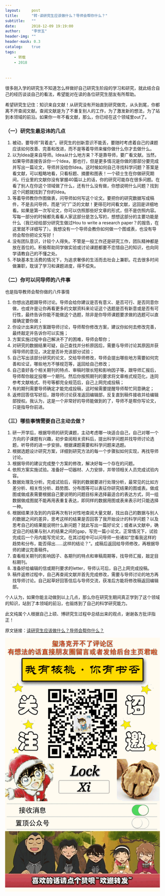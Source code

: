 ```yaml
---
layout:     post
title:      "转·读研究生应该做什么？导师会帮你什么？"
subtitle:   ""
date:       2018-12-09 19:19:00
author:     "李世玉"
header-img: ""
header-mask: 0.3
catalog:    true
tags:
    - 转载
    - 2018


---
```


很多刚入学的研究生不知道怎么样做好自己研究生阶段的学习和研究，就此结合自己的经历谈谈自己的看法，希望能对在读的各位研究生朋友有所帮助。

希望研究生记住：知识来自文献！从研究没有开始直到研究做完，从头到尾，你都离不开查阅文献。查阅文献是为了不重复别人的工作，为了激发新的想法，为了站到本领域的前沿。如果你一年不看文献，那么，你已经在这个领域里out了。

### （一）研究生最忌讳的几点

1. 被动，要导师“背着走”。研究生的创新意识不能丢，要随时考虑着自己的课题应该如何改善、完善和改进，而不是等着导师来催你做什么你才去做什么。
2. 以为Idea是来自导师。Idea从什么地方来？不是靠导师，要广看文献。当然，如果导师直接告诉你一个Idea，那也行，但是更多情况是你做的那部分要完成并写出一篇论文，导师并没给你Idea。这时候如何自己寻找科学问题？答案是看文献，可以粗略地看，只看标题、摘要和图表！一个硕士生在你做研究期间，行业里的文献你没有掌握40篇以上的话，你的研究可能存在很多问题。在看了别人在你这个领域做了什么，还有什么没有做，你想说明什么问题？找到这个问题就找到了你的Idea。
3. 等着导师教你作图做表，问导师如何写这个论文。要把你的研究数据写成稿件，不是去问导师，而是“问”广泛的文献！更得花时间看文献，这回是详细地看。如果是第一次写论文，你可以仿照那些好文章的形式，但不是仿照内容。写每一部分的时候都先看看人家这部分是怎么写的，想想这部分的主要功能是什么（我已经给部分研究生做过Hou to write a research paper？的报告，在这里就不详细写了）。我想没有一个导师会教你如何做一个图或表，也没有导师会帮你把论文写好！
4. 没有团队意识，计较个人得失。不管是一般工作还是研究工作，团队精神都是放在首位的。积极帮助同学做实验或讨论课题都要不恋惜自己的知识，也向同学请教自己的不懂之处。
5. 不缺基本生活费的情况下，为追求奢侈的生活而去社会上兼职。花去很多时间做兼职，耽误了学习和课题进度，得不偿失。

### （二）你可以问导师的八件事

也是指导教师会帮你做的八件事情

1. 你想出选题跟导师讨论。导师会给你建议是否有意义、是否可行、是否同意你做，也或许是让你再看更多的文献资料来论证这个选题是否有新意或是否有可行性，最终告诉你能不能做这个选题，除非是你导师课题要求做的选题可以直接确定要你做；
1. 你设计出来的方案跟导师讨论，导师帮你修改方案，建议你如何去修改完善，最终敲定并告诉你可以实施；
1. 方案实施过程中自己解决不了的困难，导师会帮你；
1. 对研究的数据结果可疑，自己查找并分析原因后，需要与导师讨论其原因并获得导师的意见，决定是否补充该部分试验；
1. 自己写出该部分研究的论文，交给导师修改，导师会提出哪些地方需要如何完善和论证，哪些地方不够规范等，返回给自己修改；
1. 自己查好各个相关期刊的特点、审稿时限长短和影响因子等，跟导师汇报后，导师帮你敲定投哪一个期刊。然后你按照期刊的要求将文章格式规范化，连同参考文献格式、符号等都完全规范后，自己上网完成投稿；
1. 有的期刊需要导师确定才能完成投稿，这时候需要提醒导师帮忙同意确定；
1. 返修回答信写好后，跟导师讨论获准返回编辑部，反复直到稿件接收并给编辑部授权。我认为，这是一个非常好的导师能做到的了，导师不是帮你写论文，只是指导你前进。

### （三）哪些事情需要自己主动去做？

1. 研一开学后，根据导师的研究课题，主动考虑哪一块适合自己，自己对哪一个方向的子课题有兴趣，初步查阅相关资料后，提出科学问题并找导师讨论选题，听导师的进一步安排。根据课题需要和科学问题来选题。
1. 根据选题设计研究方案，详细到研究方法的每一个步骤拟如何实现，再找导师讨论。
1. 根据导师的建议完成整个方案的修改，解决好每一个存在的问题。
1. 依照方案实施试验。准备好一切器材、人力安排，并带领相关人员完成试验内容。
1. 数据处理及分析。完成试验后，得到的数据要进行处理分析，最常见的比如方差分析、相关性分析、趋势图、分布图等可以表征你研究结果的图或表。做成图或做成表需要根据自己要说明的问题目标来选择最适合的表达方式，同一组数据做成图就不能再用表重复表达，即同样的数据用图或表来表示时只能选择一种。
1. 根据结果涉及到的内容再次有针对性地查阅大量文献，找出自己的数据与别人的数据之间的差异，思考这样的结果是否回答了我开始设计的科学问题？以及思考自己的结果能说明什么新问题？就此写出一篇好论文；或者从文献中，确定自己的结果与别人的结果之间的gap，写完一篇小论文。正常情况下，试验完成后一个月内能写完论文。在其过程中可以问导师一些诸如“您看我这样的趋势和分布，能否得出......这样的结论？”。成稿后返回给导师修改，再根据导师的建议完善稿件。
1. 查看相关期刊的影响因子、各期刊的特点和审稿周期等，找导师汇报，敲定目标期刊。
1. 准备好给编辑的信或期刊要求的letter，导师认可后，自己上网完成投稿。
1. 稿件返修过程中，自己再查阅文献并首先完成修改，需要与导师讨论的地方再找导师讨论。自己起草好回答信后与导师交流，获准后方能将修改稿返回编辑部。

个人认为，如果你能主动做到以上几点，那么你在研究生期间真正学到了这个领域的知识，站到了本领域的前沿，也锻炼到了自己的科学研究能力。

此文纯属个人根据自己上硕、博研究生过程中总结出来的观点，谢谢各方批评指正！

原文链接：[读研究生应该做什么？导师会帮你什么？](https://mp.weixin.qq.com/s?__biz=MzI5MjIwMzk1MQ==&mid=2247497072&idx=1&sn=074163f4e478b3b3d40ca598ae2450f0&chksm=ec0649b0db71c0a644765ddeacdf2e51fe8f43421d36e08ee0d6e5540e1b4327017c1e828773&mpshare=1&scene=24&srcid=1209TStfoY0PPDgZfak4nNBC#rd)

![](/img/wc-tail.GIF)
